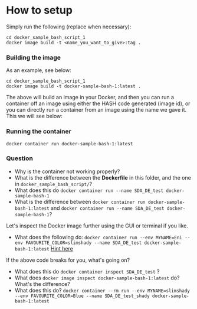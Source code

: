 # How to setup

Simply run the following (replace when necessary):

```shell
cd docker_sample_bash_script_1
docker image build -t <name_you_want_to_give>:tag .
```

### Building the image

As an example, see below:

```shell
cd docker_sample_bash_script_1
docker image build -t docker-sample-bash-1:latest .
```

The above will build an image in your Docker, and then you can run a container off an image using either the HASH code generated (image id), or you can directly run a container from an image using the name we gave it. This we will see below:

### Running the container

```shell
docker container run docker-sample-bash-1:latest
```

### Question

- Why is the container not working properly?  <!-- Let's do some invetigations. -->
- What is the difference between the **Dockerfile** in this folder, and the one in `docker_sample_bash_script/`?
- What does this do `docker container run --name SDA_DE_test docker-sample-bash-1`
- What is the difference between `docker container run docker-sample-bash-1:latest` and `docker container run --name SDA_DE_test docker-sample-bash-1`?

Let's inspect the Docker image further using the GUI or terminal if you like.

- What does the following do:
`docker container run --env MYNAME=Eni --env FAVOURITE_COLOR=slimshady --name SDA_DE_test docker-sample-bash-1:latest`
[Hint here](https://docs.docker.com/reference/cli/docker/container/run/#env)

If the above code breaks for you, what's going on?

- What does this do `docker container inspect SDA_DE_test` ?
- What does `docker image inspect docker-sample-bash-1:latest` do? What's the difference?
- What does this do? `docker container --rm run --env MYNAME=slimshady --env FAVOURITE_COLOR=Blue --name SDA_DE_test_shady docker-sample-bash-1:latest`
